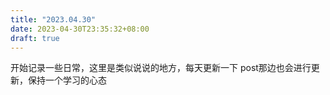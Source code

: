 ```yaml
---
title: "2023.04.30"
date: 2023-04-30T23:35:32+08:00
draft: true
---
```

开始记录一些日常，这里是类似说说的地方，每天更新一下
post那边也会进行更新，保持一个学习的心态
